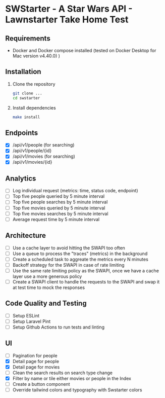 # SWStarter - A Star Wars API - Lawnstarter Take Home Test

## Requirements

- Docker and Docker compose installed (tested on Docker Desktop for Mac version v4.40.0) )

## Installation

1. Clone the repository
    ```bash
    git clone ...
    cd swstarter
    ```
2. Install dependencies
    ```bash
    make install
    ```

## Endpoints

- [x] /api/v1/people (for searching)
- [x] /api/v1/people/{id}
- [x] /api/v1/movies (for searching)
- [x] /api/v1/movies/{id}

## Analytics

- [ ] Log individual request (metrics: time, status code, endpoint)
- [ ] Top five people queried by 5 minute interval
- [ ] Top five people searches by 5 minute interval
- [ ] Top five movies queried by 5 minute interval
- [ ] Top five movies searches by 5 minute interval
- [ ] Average request time by 5 minute interval

## Architecture

- [ ] Use a cache layer to avoid hitting the SWAPI too often
- [ ] Use a queue to process the "traces" (metrics) in the background
- [ ] Create a scheduled task to aggreate the metrics every N minutes
- [ ] Backoff strategy for the SWAPI in case of rate limiting
- [ ] Use the same rate limiting policy as the SWAPI, once we have a cache layer use a more generous policy
- [ ] Create a SWAPI client to handle the requests to the SWAPI and swap it at test time to mock the responses

## Code Quality and Testing

- [ ] Setup ESLint
- [ ] Setup Laravel Pint
- [ ] Setup Github Actions to run tests and linting

## UI

- [ ] Pagination for people
- [x] Detail page for people
- [x] Detail page for movies
- [ ] Clean the search results on search type change
- [x] Filter by name or tile either movies or people in the Index
- [ ] Create a button component
- [ ] Override tailwind colors and typography with Swstarter colors
